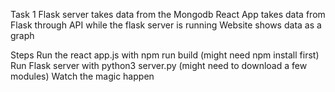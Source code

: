 Task 1
Flask server takes data from the Mongodb
React App takes data from Flask through API while the flask server is running
Website shows data as a graph

Steps
Run the react app.js with npm run build (might need npm install first)
Run Flask server with python3 server.py (might need to download a few modules)
Watch the magic happen
